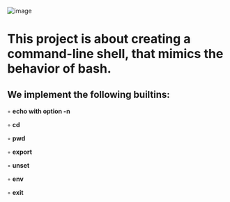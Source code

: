 ![image](https://github.com/user-attachments/assets/62d0b450-cca0-4a0b-b7e5-c975555ac3b7)


# This project is about creating a command-line shell, that mimics the behavior of bash.

## We implement the following builtins:
◦ **echo with option -n**

◦ **cd**

◦ **pwd**

◦ **export**

◦ **unset**

◦ **env**

◦ **exit**
